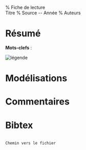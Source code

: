 % Fiche de lecture  
Titre
% Source -- Année
% Auteurs

# Résumé

**Mots-clefs** :

![légende](modele.png)

# Modélisations 

# Commentaires

# Bibtex

```
```

```
Chemin vers le fichier
```
